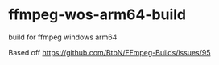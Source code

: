 # ffmpeg-wos-arm64-build

build for ffmpeg windows arm64

Based off https://github.com/BtbN/FFmpeg-Builds/issues/95

